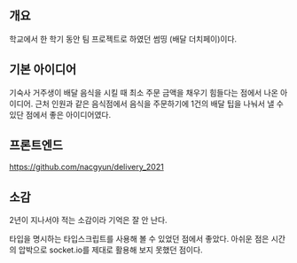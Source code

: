 개요
-------------
학교에서 한 학기 동안 팀 프로젝트로 하였던 썸띵 (배달 더치페이)이다.

기본 아이디어
-------------
기숙사 거주생이 배달 음식을 시킬 때 최소 주문 금액을 채우기 힘들다는 점에서 나온 아이디어.
근처 인원과 같은 음식점에서 음식을 주문하기에 1건의 배달 팁을 나눠서 낼 수 있단 점에서 좋은 아이디어였다.

프론트엔드
-------------
https://github.com/nacgyun/delivery_2021

소감
-------------
2년이 지나서야 적는 소감이라 기억은 잘 안 난다.

타입을 명시하는 타입스크립트를 사용해 볼 수 있었던 점에서 좋았다.
아쉬운 점은 시간의 압박으로 socket.io를 제대로 활용해 보지 못했던 점이다.
